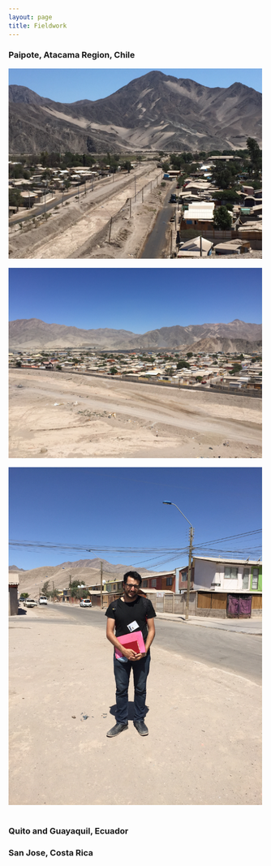 ```yaml
---
layout: page
title: Fieldwork
---
```


### Paipote, Atacama Region, Chile

<img src="images/paipote2.png" alt="Paipote" style="float:center;width:500px;500:258px; margin-right:15px; margin-bottom:15px">

<img src="images/paipote1.png" alt="Paipote" style="float:center;width:500px;500:258px; margin-right:15px; margin-bottom:15px">

<img src="images/paipote3.png" alt="Paipote" style="float:center;width:500px;500:258px; margin-right:15px; margin-bottom:15px">

### Quito and Guayaquil, Ecuador 


### San Jose, Costa Rica 